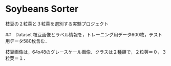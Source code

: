 # Soybeans Sorter
枝豆の２粒莢と３粒莢を選別する実験プロジェクト

##　Dataset
枝豆画像とラベル情報を，トレーニング用データ600枚，テスト用データ580枚含む．

枝豆画像は，64x48のグレースケール画像．クラスは２種類で，２粒莢＝０，３粒莢＝１．

